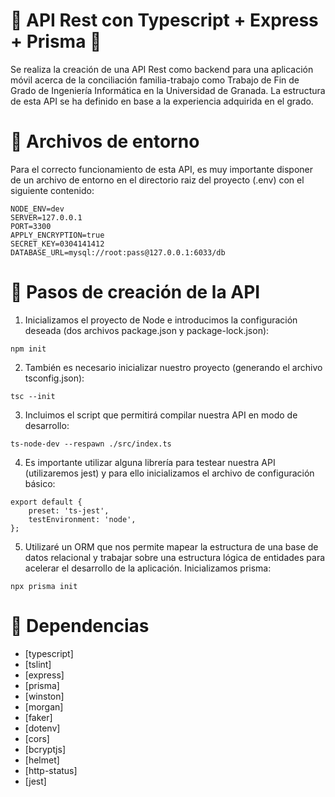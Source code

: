 
# :red_circle: API Rest con Typescript + Express + Prisma :red_circle:

Se realiza la creación de una API Rest como backend para una aplicación móvil acerca de la conciliación familia-trabajo como Trabajo de Fin de Grado de Ingeniería Informática en la Universidad de Granada. 
La estructura de esta API se ha definido en base a la experiencia adquirida en el grado.

# :seedling: Archivos de entorno 
Para el correcto funcionamiento de esta API, es muy importante disponer de un archivo de entorno en el directorio raiz del proyecto (.env) con el siguiente contenido: 
```
NODE_ENV=dev
SERVER=127.0.0.1
PORT=3300
APPLY_ENCRYPTION=true
SECRET_KEY=0304141412
DATABASE_URL=mysql://root:pass@127.0.0.1:6033/db
```


# :pencil: Pasos de creación de la API 

1. Inicializamos el proyecto de Node e introducimos la configuración deseada (dos archivos package.json y package-lock.json):

```
npm init
```

2. También es necesario inicializar nuestro proyecto (generando el archivo tsconfig.json):
```
tsc --init
```

3. Incluimos el script que permitirá compilar nuestra API en modo de desarrollo:
```
ts-node-dev --respawn ./src/index.ts
```

4. Es importante utilizar alguna librería para testear nuestra API (utilizaremos jest) y para ello inicializamos el archivo de configuración básico:
```
export default {
    preset: 'ts-jest',
    testEnvironment: 'node',
};
```

5. Utilizaré un ORM que nos permite mapear la estructura de una base de datos relacional y trabajar sobre una estructura lógica de entidades para acelerar el desarrollo de la aplicación. Inicializamos prisma:
```
npx prisma init
```

# :closed_book: Dependencias

 - [typescript]
 - [tslint]
 - [express]
 - [prisma]
 - [winston]
 - [morgan]
 - [faker]
 - [dotenv]
 - [cors]
 - [bcryptjs]
 - [helmet]
 - [http-status]
 - [jest]
